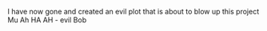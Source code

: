 I have now gone and created an evil plot that is about to blow up this project Mu Ah HA AH - evil Bob